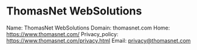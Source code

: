 
# ThomasNet WebSolutions

Name: ThomasNet WebSolutions
Domain: thomasnet.com
Home: https://www.thomasnet.com/
Privacy_policy: https://www.thomasnet.com/privacy.html
Email: privacy@thomasnet.com
